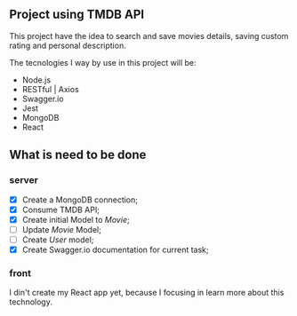 ## Project using **TMDB API**

This project have the idea to search and save movies details, saving custom rating and personal description.

The tecnologies I way by use in this project will be:
 - Node.js
 - RESTful | Axios
 - Swagger.io
 - Jest
 - MongoDB
 - React

## What is need to be **done**
### server
 - [x] Create a MongoDB connection;
 - [x] Consume TMDB API;
 - [x] Create initial Model to *Movie*;
 - [ ] Update *Movie* Model;
 - [ ] Create *User* model;
 - [x] Create Swagger.io documentation for current task;

### front
  I din't create my React app yet, because I focusing in learn more about this technology.
